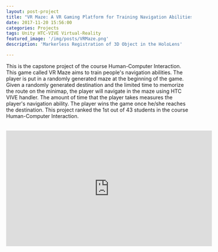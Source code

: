 ```yaml
---
layout: post-project
title: "VR Maze: A VR Gaming Platform for Training Navigation Abilities"
date: 2017-11-20 15:56:00
categories: Projects
tags: Unity HTC-VIVE Virtual-Reality
featured_image: '/img/posts/VRMaze.png'
description: 'Markerless Registration of 3D Object in the HoloLens'

---
```


This is the capstone project of the course Human-Computer Interaction. This game called VR Maze aims to train people's navigation abilities. The player is put in a randomly generated maze at the beginning of the game. Given a randomly generated destination and the limited time to memorize the route on the minimap, the player will navigate in the maze using HTC VIVE handler. The amount of time that the player takes measures the player's navigation ability. The player wins the game once he/she reaches the destination. This project ranked the 1st out of 43 students in the course Human-Computer Interaction.

<br/>

<iframe width="560" height="315" src="https://www.youtube.com/embed/NQ4WgszbEn4" frameborder="0" allow="autoplay; encrypted-media" allowfullscreen></iframe>